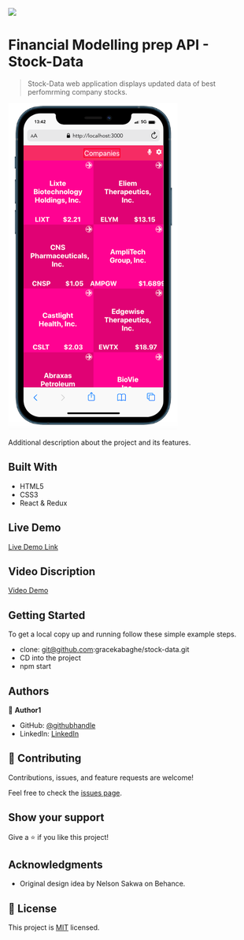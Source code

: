 ![](https://img.shields.io/badge/Microverse-blueviolet)

# Financial Modelling prep API - Stock-Data

> Stock-Data web application displays updated data of best perfomrming company stocks. 

![screenshot](./stock2.png)

Additional description about the project and its features.

## Built With

- HTML5
- CSS3
- React & Redux

## Live Demo

[Live Demo Link](https://practical-carson-f93774.netlify.app/)

## Video Discription

[Video Demo](https://www.loom.com/share/fbde6e76cf004637a0b715ba11797355)

## Getting Started

To get a local copy up and running follow these simple example steps.

- clone: git@github.com:gracekabaghe/stock-data.git
- CD into the project
- npm start


## Authors

👤 **Author1**

- GitHub: [@githubhandle](https://github.com/gracekabaghe)
- LinkedIn: [LinkedIn](https://www.linkedin.com/in/grace-kabaghe/)


## 🤝 Contributing

Contributions, issues, and feature requests are welcome!

Feel free to check the [issues page](../../issues/).

## Show your support

Give a ⭐️ if you like this project!

## Acknowledgments

- Original design idea by Nelson Sakwa on Behance.

## 📝 License

This project is [MIT](./MIT.md) licensed.
